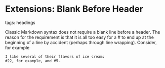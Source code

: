 # Extensions: Blank Before Header

tags: headings

Classic Markdown syntax does not require a blank line before a header. 
The reason for the requirement is that it is all too easy for a # to end up at the beginning of a line by accident 
(perhaps through line wrapping). Consider, for example:

```
I like several of their flavors of ice cream:
#22, for example, and #5.
```

